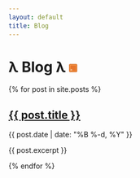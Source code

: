 ```yaml
---
layout: default
title: Blog
---
```


# λ Blog λ <a href="/feed.xml"><img src="/assets/images/rss_ani.gif" id="linebreak"></a>

{% for post in site.posts %}
  <h2><a href="{{ post.url }}">{{ post.title }}</a></h2>
  <p>{{ post.date | date: "%B %-d, %Y" }}</p>
  <p>{{ post.excerpt }}</p>
{% endfor %}
